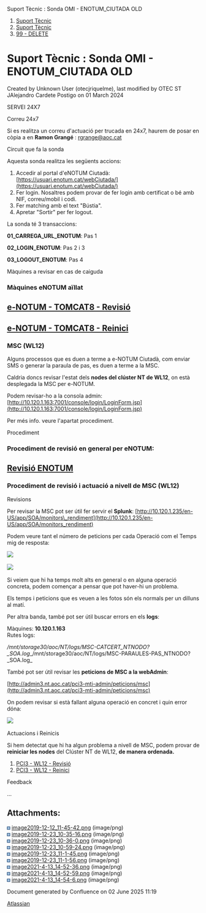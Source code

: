 Suport Tècnic : Sonda OMI - ENOTUM\_CIUTADA OLD  

1.  [Suport Tècnic](index.html)
2.  [Suport Tècnic](13893782.html)
3.  [99 - DELETE](99---DELETE_64979390.html)

Suport Tècnic : Sonda OMI - ENOTUM\_CIUTADA OLD
===============================================

Created by Unknown User (otecjriquelme), last modified by OTEC ST JAlejandro Cardete Postigo on 01 March 2024

SERVEI 24X7

Correu 24x7

Si es realitza un correu d'actuació per trucada en 24x7, haurem de posar en còpia a en **Ramon Grangé** : [rgrange@aoc.cat](mailto:rgrange@aoc.cat)

Circuit que fa la sonda

Aquesta sonda realitza les següents accions:

1.  Accedir al portal d'eNOTUM Ciutadà: [https://usuari.enotum.cat/webCiutada/](https://usuari.enotum.cat/webCiutada/)
2.  Fer login. Nosaltres podem provar de fer login amb certificat o bé amb NIF, correu/mobil i codi.
3.  Fer matching amb el text "Bústia".
4.  Apretar "Sortir" per fer logout.

La sonda té 3 transaccions:

**01\_CARREGA\_URL\_ENOTUM**: Pas 1

**02\_LOGIN\_ENOTUM**: Pas 2 i 3

**03\_LOGOUT\_ENOTUM**: Pas 4

Màquines a revisar en cas de caiguda

### Màquines eNOTUM aïllat

[e-NOTUM - TOMCAT8 - Revisió](41520735.html)
--------------------------------------------

[e-NOTUM - TOMCAT8 - Reinici](e-NOTUM---TOMCAT8---Reinici_41520734.html)
------------------------------------------------------------------------

### MSC (WL12)

Alguns processos que es duen a terme a e-NOTUM Ciutadà, com enviar SMS o generar la paraula de pas, es duen a terme a la MSC.

Caldria doncs revisar l'estat dels **nodes del clúster NT de WL12**, on està desplegada la MSC per e-NOTUM.

Podem revisar-ho a la consola admin: [http://10.120.1.163:7001/console/login/LoginForm.jsp](http://10.120.1.163:7001/console/login/LoginForm.jsp)

Per més info. veure l'apartat procediment.

Procediment

### Procediment de revisió en general per eNOTUM:

[Revisió ENOTUM](41517842.html)
-------------------------------

  

### Procediment de revisió i actuació a nivell de MSC (WL12)

Revisions

Per revisar la MSC pot ser útil fer servir el **Splunk**: [http://10.120.1.235/en-US/app/SOA/monitors\_rendiment](http://10.120.1.235/en-US/app/SOA/monitors_rendiment)

Podem veure tant el número de peticions per cada Operació com el Temps mig de resposta:

![](https://intranet.aoc.cat/plugins/servlet/confluence/placeholder/unknown-attachment?locale=en_GB&version=2)

![](https://intranet.aoc.cat/plugins/servlet/confluence/placeholder/unknown-attachment?locale=en_GB&version=2)

Si veiem que hi ha temps molt alts en general o en alguna operació concreta, podem començar a pensar que pot haver-hi un problema.

Els temps i peticions que es veuen a les fotos són els normals per un dilluns al matí.

Per altra banda, també pot ser útil buscar errors en els **logs**:

Màquines: **10.120.1.163**  
Rutes logs:

_/mnt/storage30/aoc/NT/logs/MSC-CATCERT\_NTNODO?\_SOA.log__/mnt/storage30/aoc/NT/logs/MSC-PARAULES-PAS\_NTNODO?\_SOA.log_

També pot ser útil revisar les **peticions de MSC a la webAdmin**:

[http://admin3.nt.aoc.cat/pci3-mti-admin/peticions/msc](http://admin3.nt.aoc.cat/pci3-mti-admin/peticions/msc)

On podem revisar si està fallant alguna operació en concret i quin error dóna:

![](https://intranet.aoc.cat/plugins/servlet/confluence/placeholder/unknown-attachment?locale=en_GB&version=2)

Actuacions i Reinicis

Si hem detectat que hi ha algun problema a nivell de MSC, podem provar de **reiniciar les nodes** del Clúster NT de WL12, **de manera ordenada.**

1.  [PCI3 - WL12 - Revisió](41520946.html)
2.  [PCI3 - WL12 - Reinici](PCI3---WL12---Reinici_41520945.html)

Feedback

...

  

Attachments:
------------

![](images/icons/bullet_blue.gif) [image2019-12-12\_11-45-42.png](attachments/30868877/30868878.png) (image/png)  
![](images/icons/bullet_blue.gif) [image2019-12-23\_10-35-16.png](attachments/30868877/30869268.png) (image/png)  
![](images/icons/bullet_blue.gif) [image2019-12-23\_10-36-0.png](attachments/30868877/30869269.png) (image/png)  
![](images/icons/bullet_blue.gif) [image2019-12-23\_10-59-24.png](attachments/30868877/30869271.png) (image/png)  
![](images/icons/bullet_blue.gif) [image2019-12-23\_11-1-45.png](attachments/30868877/30869272.png) (image/png)  
![](images/icons/bullet_blue.gif) [image2019-12-23\_11-1-56.png](attachments/30868877/30869273.png) (image/png)  
![](images/icons/bullet_blue.gif) [image2021-4-13\_14-52-36.png](attachments/30868877/41522499.png) (image/png)  
![](images/icons/bullet_blue.gif) [image2021-4-13\_14-52-59.png](attachments/30868877/41522500.png) (image/png)  
![](images/icons/bullet_blue.gif) [image2021-4-13\_14-54-6.png](attachments/30868877/41522501.png) (image/png)  

Document generated by Confluence on 02 June 2025 11:19

[Atlassian](http://www.atlassian.com/)